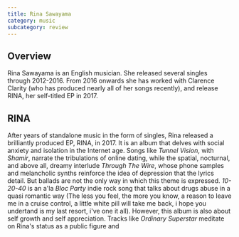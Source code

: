```yaml
---
title: Rina Sawayama
category: music
subcategory: review
---
```


## Overview

Rina Sawayama is an English musician. She released several singles through 2012-2016. From 2016 onwards she has worked with Clarence Clarity (who has produced nearly all of her songs recently), and release RINA, her self-titled EP in 2017.

## RINA
After years of standalone music in the form of singles, Rina released a brilliantly produced EP, RINA, in 2017. It is an album that delves with social anxiety and isolation in the Internet age. Songs like *Tunnel Vision*, with *Shamir*, narrate the tribulations of online dating,  while the spatial, nocturnal, and above all, dreamy interlude *Through The Wire*, whose phone samples and melancholic synths reinforce the idea of  depression that the lyrics detail. But ballads are not the only way in which this theme is expressed. *10-20-40* is an a'la *Bloc Party* indie rock song that talks about drugs abuse in a quasi romantic way (The less you feel, the more you know, a reason to leave me in a cruise control, a little white pill will take me back, i hope you undertand is my last resort, i've one it all).
However, this album is also about self growth and self appreciation. Tracks like *Ordinary Superstar* meditate on Rina's status as a public figure and 
